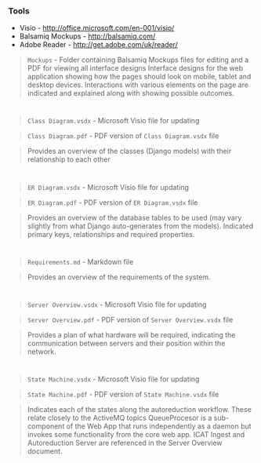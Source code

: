 ### Tools
* Visio - http://office.microsoft.com/en-001/visio/
* Balsamiq Mockups - http://balsamiq.com/
* Adobe Reader - http://get.adobe.com/uk/reader/

> `Mockups` - Folder containing Balsamiq Mockups files for editing and a PDF for viewing all interface designs
> Interface designs for the web application showing how the pages should look on mobile, tablet and desktop devices.
> Interactions with various elements on the page are indicated and explained along with showing possible outcomes.  

# 

> `Class Diagram.vsdx` - Microsoft Visio file for updating

> `Class Diagram.pdf` - PDF version of `Class Diagram.vsdx` file

> Provides an overview of the classes (Django models) with their relationship to each other

# 

> `ER Diagram.vsdx` - Microsoft Visio file for updating

> `ER Diagram.pdf` - PDF version of `ER Diagram.vsdx` file

> Provides an overview of the database tables to be used (may vary slightly from what Django auto-generates from the models).
> Indicated primary keys, relationships and required properties.

# 

> `Requirements.md` - Markdown file

> Provides an overview of the requirements of the system.

# 

> `Server Overview.vsdx` - Microsoft Visio file for updating

> `Server Overview.pdf` - PDF version of `Server Overview.vsdx` file

> Provides a plan of what hardware will be required, indicating the communication between servers and their position within the network.

# 

> `State Machine.vsdx` - Microsoft Visio file for updating

> `State Machine.pdf` - PDF version of `State Machine.vsdx` file

> Indicates each of the states along the autoreduction workflow. These relate closely to the ActiveMQ topics 
> QueueProcesor is a sub-component of the Web App that runs independently as a daemon but invokes some functionality from the core web app.
> ICAT Ingest and Autoreduction Server are referenced in the Server Overview document. 

